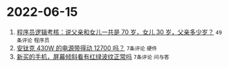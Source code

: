 # 2022-06-15

1. [程序员逻辑考核：说父亲和女儿一共是 70 岁，女儿 30 岁，父亲多少岁？](https://www.v2ex.com/t/859681) `49条评论` `程序员`
1. [安钛克 430W 的电源带得动 12700 吗？](https://www.v2ex.com/t/859672) `7条评论` `硬件`
1. [新买的手机，屏幕倾斜看有红绿波纹正常吗](https://www.v2ex.com/t/859671) `7条评论` `问与答`
